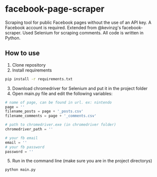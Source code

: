 # facebook-page-scraper
Scraping tool for public Facebook pages without the use of an API key. A Facebook account is required. Extended from @kevinzg's facebook-scraper. Used Selenium for scraping comments. All code is written in Python.

## How to use
1. Clone repository
2. Install requirements 

```bash
pip install -r requirements.txt
```
3. Download chromedriver for Selenium and put it in the project folder
4. Open main.py file and edit the following variables:

```python
# name of page, can be found in url. ex: nintendo
page = ''
filename_posts = page + '_posts.csv'
filename_comments = page + '_comments.csv'

# path to chromedriver.exe (in chromedriver folder)
chromedriver_path = ''

# your fb email
email = ''
# your fb password
password = ''
```

5. Run in the command line (make sure you are in the project directorys)
```bash
python main.py
```

